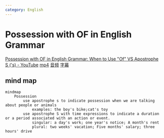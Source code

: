 ```yaml
---
category: English
---
```


# Possession with OF in English Grammar
[Possession with OF in English Grammar: When to Use "Of" VS Apostrophe S ('s) - YouTube](https://www.youtube.com/watch?v=WG5sMDKdPrM&t=2s)
[mp4](/resources/English/Possession-with-OF-in-English-Grammar.mp4)
[音频](/resources/English/Possession-with-OF-in-English-Grammar.m4a)
[字幕](/resources/English/Possession-with-OF-in-English-Grammar.srt)

## mind map
``` mermaid
mindmap
    Possession
        use apostrophe s to indicate possession when we are talking about people or animals
            examples: the boy's bike;cat's toy
        use apostrophe S with time expressions to indicate a duration or a period associated with an action or event.
            singular: a day's work; one year's notice; A month's rent
            plural: two weeks' vacation; Five months' salary; three hours' drive

```
